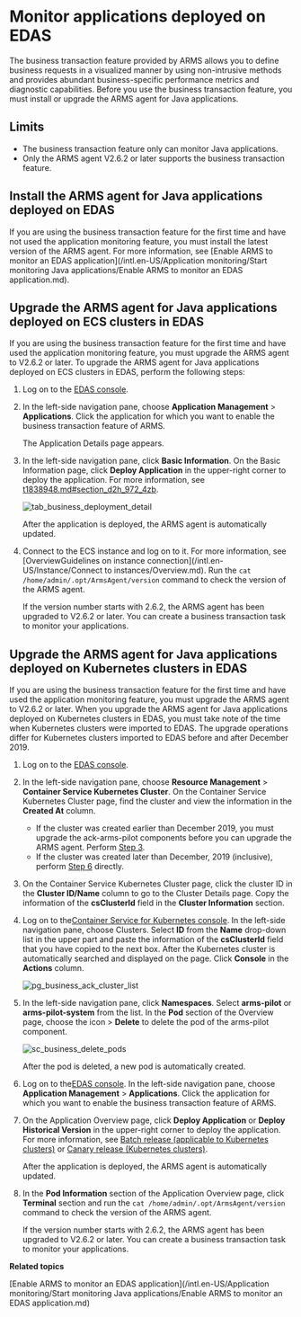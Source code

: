 # Monitor applications deployed on EDAS

The business transaction feature provided by ARMS allows you to define business requests in a visualized manner by using non-intrusive methods and provides abundant business-specific performance metrics and diagnostic capabilities. Before you use the business transaction feature, you must install or upgrade the ARMS agent for Java applications.

## Limits

-   The business transaction feature only can monitor Java applications.
-   Only the ARMS agent V2.6.2 or later supports the business transaction feature.

## Install the ARMS agent for Java applications deployed on EDAS

If you are using the business transaction feature for the first time and have not used the application monitoring feature, you must install the latest version of the ARMS agent. For more information, see [Enable ARMS to monitor an EDAS application](/intl.en-US/Application monitoring/Start monitoring Java applications/Enable ARMS to monitor an EDAS application.md).

## Upgrade the ARMS agent for Java applications deployed on ECS clusters in EDAS

If you are using the business transaction feature for the first time and have used the application monitoring feature, you must upgrade the ARMS agent to V2.6.2 or later. To upgrade the ARMS agent for Java applications deployed on ECS clusters in EDAS, perform the following steps:

1.  Log on to the [EDAS console](https://edas-intl.console.aliyun.com).

2.  In the left-side navigation pane, choose **Application Management** \> **Applications**. Click the application for which you want to enable the business transaction feature of ARMS.

    The Application Details page appears.

3.  In the left-side navigation pane, click **Basic Information**. On the Basic Information page, click **Deploy Application** in the upper-right corner to deploy the application. For more information, see [t1838948.md\#section\_d2h\_972\_4zb]().

    ![tab_business_deployment_detail](https://static-aliyun-doc.oss-accelerate.aliyuncs.com/assets/img/en-US/3827258061/p88780.png)

    After the application is deployed, the ARMS agent is automatically updated.

4.  Connect to the ECS instance and log on to it. For more information, see [OverviewGuidelines on instance connection](/intl.en-US/Instance/Connect to instances/Overview.md). Run the `cat /home/admin/.opt/ArmsAgent/version` command to check the version of the ARMS agent.

    If the version number starts with 2.6.2, the ARMS agent has been upgraded to V2.6.2 or later. You can create a business transaction task to monitor your applications.


## Upgrade the ARMS agent for Java applications deployed on Kubernetes clusters in EDAS

If you are using the business transaction feature for the first time and have used the application monitoring feature, you must upgrade the ARMS agent to V2.6.2 or later. When you upgrade the ARMS agent for Java applications deployed on Kubernetes clusters in EDAS, you must take note of the time when Kubernetes clusters were imported to EDAS. The upgrade operations differ for Kubernetes clusters imported to EDAS before and after December 2019.

1.  Log on to the [EDAS console](https://edas-intl.console.aliyun.com).

2.  In the left-side navigation pane, choose **Resource Management** \> **Container Service Kubernetes Cluster**. On the Container Service Kubernetes Cluster page, find the cluster and view the information in the **Created At** column.

    -   If the cluster was created earlier than December 2019, you must upgrade the ack-arms-pilot components before you can upgrade the ARMS agent. Perform [Step 3](#step_b44_68o_1pf).
    -   If the cluster was created later than December, 2019 \(inclusive\), perform [Step 6](#step_5kr_tre_5pi) directly.
3.  On the Container Service Kubernetes Cluster page, click the cluster ID in the **Cluster ID/Name** column to go to the Cluster Details page. Copy the information of the **csClusterId** field in the **Cluster Information** section.

4.  Log on to the[Container Service for Kubernetes console](https://partners-intl.console.aliyun.com/#/cs). In the left-side navigation pane, choose Clusters. Select **ID** from the **Name** drop-down list in the upper part and paste the information of the **csClusterId** field that you have copied to the next box. After the Kubernetes cluster is automatically searched and displayed on the page. Click **Console** in the **Actions** column.

    ![pg_business_ack_cluster_list](https://static-aliyun-doc.oss-accelerate.aliyuncs.com/assets/img/en-US/3827258061/p91060.png)

5.  In the left-side navigation pane, click **Namespaces**. Select **arms-pilot** or **arms-pilot-system** from the list. In the **Pod** section of the Overview page, choose the icon \> **Delete** to delete the pod of the arms-pilot component.

    ![sc_business_delete_pods](https://static-aliyun-doc.oss-accelerate.aliyuncs.com/assets/img/en-US/4827258061/p91078.png)

    After the pod is deleted, a new pod is automatically created.

6.  Log on to the[EDAS console](https://edas-intl.console.aliyun.com). In the left-side navigation pane, choose **Application Management** \> **Applications**. Click the application for which you want to enable the business transaction feature of ARMS.

7.  On the Application Overview page, click **Deploy Application** or **Deploy Historical Version** in the upper-right corner to deploy the application. For more information, see [Batch release \(applicable to Kubernetes clusters\)]() or [Canary release \(Kubernetes clusters\)]().

    After the application is deployed, the ARMS agent is automatically updated.

8.  In the **Pod Information** section of the Application Overview page, click **Terminal** section and run the `cat /home/admin/.opt/ArmsAgent/version` command to check the version of the ARMS agent.

    If the version number starts with 2.6.2, the ARMS agent has been upgraded to V2.6.2 or later. You can create a business transaction task to monitor your applications.


**Related topics**  


[Enable ARMS to monitor an EDAS application](/intl.en-US/Application monitoring/Start monitoring Java applications/Enable ARMS to monitor an EDAS application.md)


